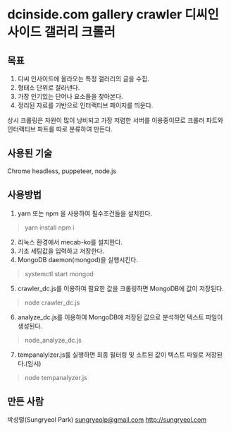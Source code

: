 dcinside.com gallery crawler
디씨인사이드 갤러리 크롤러
===

목표
---
1. 디씨 인사이드에 올라오는 특정 갤러리의 글을 수집.
2. 형태소 단위로 잘라낸다.
3. 가장 인기있는 단어나 요소들을 찾아본다.
4. 정리된 자료를 기반으로 인터랙티브 페이지를 띄운다.

상시 크롤링은 자원이 많이 낭비되고 가장 저렴한 서버를 이용중이므로
크롤러 파트와 인터랙티브 파트를 따로 분류하여 만든다.

사용된 기술
---
Chrome headless, puppeteer, node.js

사용방법
---
1. yarn 또는 npm 을 사용하여 필수조건들을 설치한다.
> yarn install
> npm i
2. 리눅스 환경에서 mecab-ko를 설치한다.
3. 기초 세팅값을 입력하고 저장한다.
4. MongoDB daemon(mongod)을 실행시킨다.
> systemctl start mongod
5. crawler_dc.js를 이용하여 필요한 값을 크롤링하면 MongoDB에 값이 저장된다.
> node crawler_dc.js
6. analyze_dc.js를 이용하여 MongoDB에 저장된 값으로 분석하면 텍스트 파일이 생성된다.
> node_analyze_dc.js
7. tempanalylzer.js를 실행하면 최종 필터링 및 소트된 값이 텍스트 파일로 저장된다.(임시)
> node tempanalyzer.js

만든 사람
---
박성렬(Sungryeol Park)
sungryeolp@gmail.com
http://sungryeol.com